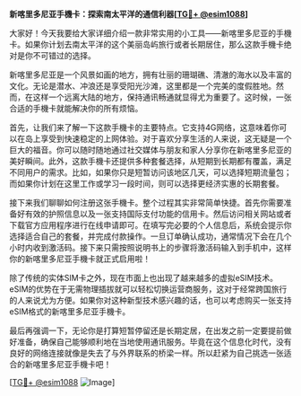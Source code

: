 **新喀里多尼亚手機卡：探索南太平洋的通信利器[[TG💪+ @esim1088](https://t.me/s/esim1088)]**

大家好！今天我要给大家详细介绍一款非常实用的小工具——新喀里多尼亚的手機卡。如果你计划去南太平洋的这个美丽岛屿旅行或者长期居住，那么这款手機卡绝对是你不可错过的选择。

新喀里多尼亚是一个风景如画的地方，拥有壮丽的珊瑚礁、清澈的海水以及丰富的文化。无论是潜水、冲浪还是享受阳光沙滩，这里都是一个完美的度假胜地。然而，在这样一个远离大陆的地方，保持通讯畅通就显得尤为重要了。这时候，一张合适的手機卡就能解决你的所有烦恼。

首先，让我们来了解一下这款手機卡的主要特点。它支持4G网络，这意味着你可以在岛上享受到快速稳定的上网体验。对于喜欢分享生活的人来说，这无疑是一个巨大的福音。你可以随时随地通过社交媒体与朋友和家人分享你在新喀里多尼亚的美好瞬间。此外，这款手機卡还提供多种套餐选择，从短期到长期都有覆盖，满足不同用户的需求。比如，如果你只是短暂访问该地区几天，可以选择短期流量包；而如果你计划在这里工作或学习一段时间，则可以选择更经济实惠的长期套餐。

接下来我们聊聊如何注册这张手機卡。整个过程其实非常简单快捷。首先你需要准备好有效的护照信息以及一张支持国际支付功能的信用卡。然后访问相关网站或者下载官方应用程序进行在线申请即可。在填写完必要的个人信息后，系统会提示你选择适合自己的套餐，并完成付款操作。一旦订单确认成功，通常情况下会在几个小时内收到激活码。接下来只需按照说明书上的步骤将激活码输入到手机中，这样你的新喀里多尼亚手機卡就正式启用啦！

除了传统的实体SIM卡之外，现在市面上也出现了越来越多的虚拟eSIM技术。eSIM的优势在于无需物理插拔就可以轻松切换运营商服务，这对于经常跨国旅行的人来说尤为方便。如果你对这种新型技术感兴趣的话，也可以考虑购买一张支持eSIM格式的新喀里多尼亚手機卡。

最后再强调一下，无论你是打算短暂停留还是长期定居，在出发之前一定要提前做好准备，确保自己能够顺利地在当地使用通讯服务。毕竟在这个信息化时代，没有良好的网络连接就像是失去了与外界联系的桥梁一样。所以赶紧为自己挑选一张适合的新喀里多尼亚手機卡吧！

[[TG💪+ @esim1088](https://t.me/s/esim1088) ![Image](https://i.postimg.cc/4NQfJmqS/Snipaste-2025-05-13-00-14-12.png)]